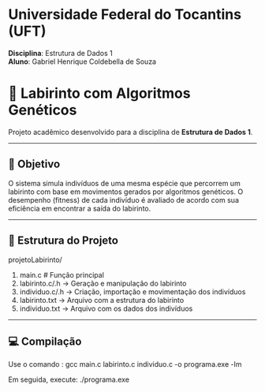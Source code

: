 # Universidade Federal do Tocantins (UFT)

**Disciplina**: Estrutura de Dados 1  
**Aluno**: Gabriel Henrique Coldebella de Souza  

# 🧬 Labirinto com Algoritmos Genéticos

Projeto acadêmico desenvolvido para a disciplina de **Estrutura de Dados 1**.

---

## 🧠 Objetivo

O sistema simula indivíduos de uma mesma espécie que percorrem um labirinto com base em movimentos gerados por algoritmos genéticos. 
O desempenho (fitness) de cada indivíduo é avaliado de acordo com sua eficiência em encontrar a saída do labirinto.

---

## 🧱 Estrutura do Projeto

projetoLabirinto/
1. main.c # Função principal
2. labirinto.c/.h -> Geração e manipulação do labirinto
3. individuo.c/.h -> Criação, importação e movimentação dos indivíduos
4. labirinto.txt -> Arquivo com a estrutura do labirinto
5. individuo.txt -> Arquivo com os dados dos indivíduos

---

## 💻 Compilação

Use o comando :
gcc main.c labirinto.c individuo.c -o programa.exe -lm

Em seguida, execute:
./programa.exe
